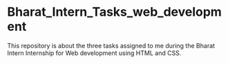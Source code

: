 # Bharat_Intern_Tasks_web_development
This repository is about the three tasks assigned to me during the Bharat Intern Internship for Web development using HTML and CSS.
